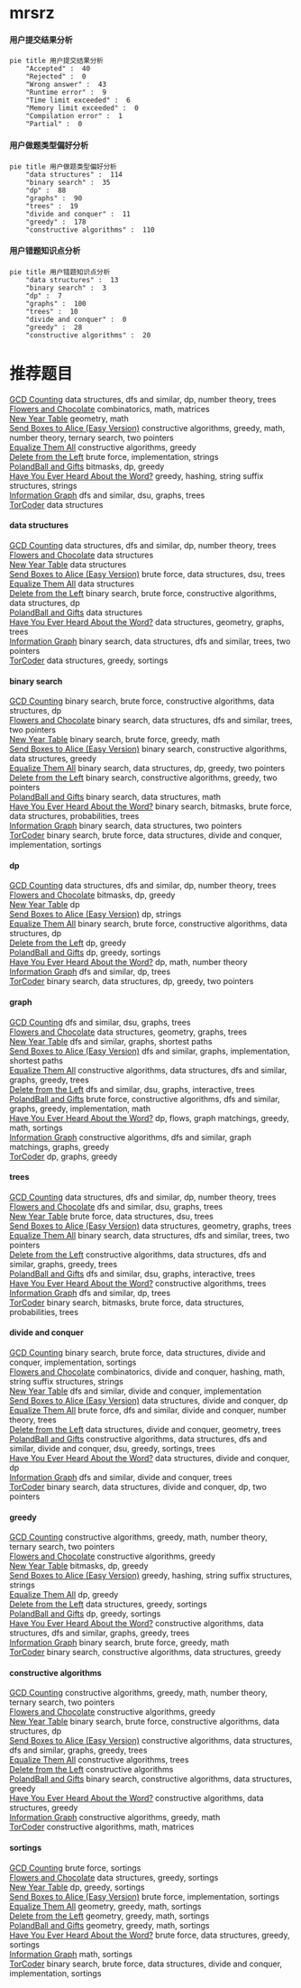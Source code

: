 # mrsrz
<!-- tabs:start -->
#### **用户提交结果分析**

```mermaid
pie title 用户提交结果分析
    "Accepted" :  40
    "Rejected" :  0
    "Wrong answer" :  43
    "Runtime error" :  9
    "Time limit exceeded" :  6
    "Memory limit exceeded" :  0
    "Compilation error" :  1
    "Partial" :  0
```
#### **用户做题类型偏好分析**

```mermaid
pie title 用户做题类型偏好分析
    "data structures" :  114
    "binary search" :  35
    "dp" :  88
    "graphs" :  90
    "trees" :  19
    "divide and conquer" :  11
    "greedy" :  178
    "constructive algorithms" :  110
```
#### **用户错题知识点分析**

```mermaid
pie title 用户错题知识点分析
    "data structures" :  13
    "binary search" :  3
    "dp" :  7
    "graphs" :  100
    "trees" :  10
    "divide and conquer" :  0
    "greedy" :  28
    "constructive algorithms" :  20
```
<!-- tabs:end -->
# 推荐题目
[GCD Counting](http://codeforces.com/problemset/problem/1101/D)		data structures,
                        dfs and similar,
                        dp,
                        number theory,
                        trees		  
[Flowers and Chocolate](http://codeforces.com/problemset/problem/865/G)		combinatorics,
                        math,
                        matrices		  
[New Year Table](http://codeforces.com/problemset/problem/140/A)		geometry,
                        math		  
[Send Boxes to Alice (Easy Version)](http://codeforces.com/problemset/problem/1254/B1)		constructive algorithms,
                        greedy,
                        math,
                        number theory,
                        ternary search,
                        two pointers		  
[Equalize Them All](http://codeforces.com/problemset/problem/1144/D)		constructive algorithms,
                        greedy		  
[Delete from the Left](http://codeforces.com/problemset/problem/1005/B)		brute force,
                        implementation,
                        strings		  
[PolandBall and Gifts](http://codeforces.com/problemset/problem/755/F)		bitmasks,
                        dp,
                        greedy		  
[Have You Ever Heard About the Word?](http://codeforces.com/problemset/problem/319/D)		greedy,
                        hashing,
                        string suffix structures,
                        strings		  
[Information Graph](http://codeforces.com/problemset/problem/466/E)		dfs and similar,
                        dsu,
                        graphs,
                        trees		  
[TorCoder](http://codeforces.com/problemset/problem/240/F)		data structures		  
<!-- tabs:start -->
#### **data structures**
[GCD Counting](http://codeforces.com/problemset/problem/1101/D)		data structures,
                        dfs and similar,
                        dp,
                        number theory,
                        trees		  
[Flowers and Chocolate](http://codeforces.com/problemset/problem/240/F)		data structures		  
[New Year Table](http://codeforces.com/problemset/problem/377/D)		data structures		  
[Send Boxes to Alice (Easy Version)](http://codeforces.com/problemset/problem/982/D)		brute force,
                        data structures,
                        dsu,
                        trees		  
[Equalize Them All](http://codeforces.com/problemset/problem/926/J)		data structures		  
[Delete from the Left](http://codeforces.com/problemset/problem/424/D)		binary search,
                        brute force,
                        constructive algorithms,
                        data structures,
                        dp		  
[PolandBall and Gifts](http://codeforces.com/problemset/problem/707/E)		data structures		  
[Have You Ever Heard About the Word?](http://codeforces.com/problemset/problem/1368/G)		data structures,
                        geometry,
                        graphs,
                        trees		  
[Information Graph](http://codeforces.com/problemset/problem/372/D)		binary search,
                        data structures,
                        dfs and similar,
                        trees,
                        two pointers		  
[TorCoder](http://codeforces.com/problemset/problem/1310/A)		data structures,
                        greedy,
                        sortings		  
#### **binary search**
[GCD Counting](http://codeforces.com/problemset/problem/424/D)		binary search,
                        brute force,
                        constructive algorithms,
                        data structures,
                        dp		  
[Flowers and Chocolate](http://codeforces.com/problemset/problem/372/D)		binary search,
                        data structures,
                        dfs and similar,
                        trees,
                        two pointers		  
[New Year Table](http://codeforces.com/problemset/problem/1166/D)		binary search,
                        brute force,
                        greedy,
                        math		  
[Send Boxes to Alice (Easy Version)](http://codeforces.com/problemset/problem/1370/E)		binary search,
                        constructive algorithms,
                        data structures,
                        greedy		  
[Equalize Them All](http://codeforces.com/problemset/problem/1492/C)		binary search,
                        data structures,
                        dp,
                        greedy,
                        two pointers		  
[Delete from the Left](http://codeforces.com/problemset/problem/1463/D)		binary search,
                        constructive algorithms,
                        greedy,
                        two pointers		  
[PolandBall and Gifts](http://codeforces.com/problemset/problem/1490/G)		binary search,
                        data structures,
                        math		  
[Have You Ever Heard About the Word?](http://codeforces.com/problemset/problem/1479/D)		binary search,
                        bitmasks,
                        brute force,
                        data structures,
                        probabilities,
                        trees		  
[Information Graph](http://codeforces.com/problemset/problem/1436/E)		binary search,
                        data structures,
                        two pointers		  
[TorCoder](http://codeforces.com/problemset/problem/1461/D)		binary search,
                        brute force,
                        data structures,
                        divide and conquer,
                        implementation,
                        sortings		  
#### **dp**
[GCD Counting](http://codeforces.com/problemset/problem/1101/D)		data structures,
                        dfs and similar,
                        dp,
                        number theory,
                        trees		  
[Flowers and Chocolate](http://codeforces.com/problemset/problem/755/F)		bitmasks,
                        dp,
                        greedy		  
[New Year Table](http://codeforces.com/problemset/problem/1250/D)		dp		  
[Send Boxes to Alice (Easy Version)](http://codeforces.com/problemset/problem/137/D)		dp,
                        strings		  
[Equalize Them All](http://codeforces.com/problemset/problem/424/D)		binary search,
                        brute force,
                        constructive algorithms,
                        data structures,
                        dp		  
[Delete from the Left](http://codeforces.com/problemset/problem/1455/F)		dp,
                        greedy		  
[PolandBall and Gifts](http://codeforces.com/problemset/problem/1398/D)		dp,
                        greedy,
                        sortings		  
[Have You Ever Heard About the Word?](http://codeforces.com/problemset/problem/1499/D)		dp,
                        math,
                        number theory		  
[Information Graph](http://codeforces.com/problemset/problem/1092/F)		dfs and similar,
                        dp,
                        trees		  
[TorCoder](http://codeforces.com/problemset/problem/1492/C)		binary search,
                        data structures,
                        dp,
                        greedy,
                        two pointers		  
#### **graph**
[GCD Counting](http://codeforces.com/problemset/problem/466/E)		dfs and similar,
                        dsu,
                        graphs,
                        trees		  
[Flowers and Chocolate](http://codeforces.com/problemset/problem/1368/G)		data structures,
                        geometry,
                        graphs,
                        trees		  
[New Year Table](http://codeforces.com/problemset/problem/585/B)		dfs and similar,
                        graphs,
                        shortest paths		  
[Send Boxes to Alice (Easy Version)](http://codeforces.com/problemset/problem/1105/D)		dfs and similar,
                        graphs,
                        implementation,
                        shortest paths		  
[Equalize Them All](http://codeforces.com/problemset/problem/1286/B)		constructive algorithms,
                        data structures,
                        dfs and similar,
                        graphs,
                        greedy,
                        trees		  
[Delete from the Left](http://codeforces.com/problemset/problem/755/C)		dfs and similar,
                        dsu,
                        graphs,
                        interactive,
                        trees		  
[PolandBall and Gifts](http://codeforces.com/problemset/problem/1487/C)		brute force,
                        constructive algorithms,
                        dfs and similar,
                        graphs,
                        greedy,
                        implementation,
                        math		  
[Have You Ever Heard About the Word?](http://codeforces.com/problemset/problem/1437/C)		dp,
                        flows,
                        graph matchings,
                        greedy,
                        math,
                        sortings		  
[Information Graph](http://codeforces.com/problemset/problem/1470/D)		constructive algorithms,
                        dfs and similar,
                        graph matchings,
                        graphs,
                        greedy		  
[TorCoder](http://codeforces.com/problemset/problem/1476/C)		dp,
                        graphs,
                        greedy		  
#### **trees**
[GCD Counting](http://codeforces.com/problemset/problem/1101/D)		data structures,
                        dfs and similar,
                        dp,
                        number theory,
                        trees		  
[Flowers and Chocolate](http://codeforces.com/problemset/problem/466/E)		dfs and similar,
                        dsu,
                        graphs,
                        trees		  
[New Year Table](http://codeforces.com/problemset/problem/982/D)		brute force,
                        data structures,
                        dsu,
                        trees		  
[Send Boxes to Alice (Easy Version)](http://codeforces.com/problemset/problem/1368/G)		data structures,
                        geometry,
                        graphs,
                        trees		  
[Equalize Them All](http://codeforces.com/problemset/problem/372/D)		binary search,
                        data structures,
                        dfs and similar,
                        trees,
                        two pointers		  
[Delete from the Left](http://codeforces.com/problemset/problem/1286/B)		constructive algorithms,
                        data structures,
                        dfs and similar,
                        graphs,
                        greedy,
                        trees		  
[PolandBall and Gifts](http://codeforces.com/problemset/problem/755/C)		dfs and similar,
                        dsu,
                        graphs,
                        interactive,
                        trees		  
[Have You Ever Heard About the Word?](http://codeforces.com/problemset/problem/1205/D)		constructive algorithms,
                        trees		  
[Information Graph](http://codeforces.com/problemset/problem/1092/F)		dfs and similar,
                        dp,
                        trees		  
[TorCoder](http://codeforces.com/problemset/problem/1479/D)		binary search,
                        bitmasks,
                        brute force,
                        data structures,
                        probabilities,
                        trees		  
#### **divide and conquer**
[GCD Counting](http://codeforces.com/problemset/problem/1461/D)		binary search,
                        brute force,
                        data structures,
                        divide and conquer,
                        implementation,
                        sortings		  
[Flowers and Chocolate](http://codeforces.com/problemset/problem/1466/G)		combinatorics,
                        divide and conquer,
                        hashing,
                        math,
                        string suffix structures,
                        strings		  
[New Year Table](http://codeforces.com/problemset/problem/1490/D)		dfs and similar,
                        divide and conquer,
                        implementation		  
[Send Boxes to Alice (Easy Version)](https://codeforces.com/contest/1483/problem/C)		data structures,
                        divide and conquer,
                        dp		  
[Equalize Them All](http://codeforces.com/problemset/problem/1491/E)		brute force,
                        dfs and similar,
                        divide and conquer,
                        number theory,
                        trees		  
[Delete from the Left](http://codeforces.com/problemset/problem/1303/G)		data structures,
                        divide and conquer,
                        geometry,
                        trees		  
[PolandBall and Gifts](http://codeforces.com/problemset/problem/1494/D)		constructive algorithms,
                        data structures,
                        dfs and similar,
                        divide and conquer,
                        dsu,
                        greedy,
                        sortings,
                        trees		  
[Have You Ever Heard About the Word?](http://codeforces.com/problemset/problem/1482/E)		data structures,
                        divide and conquer,
                        dp		  
[Information Graph](http://codeforces.com/problemset/problem/566/C)		dfs and similar,
                        divide and conquer,
                        trees		  
[TorCoder](http://codeforces.com/problemset/problem/1428/F)		binary search,
                        data structures,
                        divide and conquer,
                        dp,
                        two pointers		  
#### **greedy**
[GCD Counting](http://codeforces.com/problemset/problem/1254/B1)		constructive algorithms,
                        greedy,
                        math,
                        number theory,
                        ternary search,
                        two pointers		  
[Flowers and Chocolate](http://codeforces.com/problemset/problem/1144/D)		constructive algorithms,
                        greedy		  
[New Year Table](http://codeforces.com/problemset/problem/755/F)		bitmasks,
                        dp,
                        greedy		  
[Send Boxes to Alice (Easy Version)](http://codeforces.com/problemset/problem/319/D)		greedy,
                        hashing,
                        string suffix structures,
                        strings		  
[Equalize Them All](http://codeforces.com/problemset/problem/1455/F)		dp,
                        greedy		  
[Delete from the Left](http://codeforces.com/problemset/problem/1310/A)		data structures,
                        greedy,
                        sortings		  
[PolandBall and Gifts](http://codeforces.com/problemset/problem/1398/D)		dp,
                        greedy,
                        sortings		  
[Have You Ever Heard About the Word?](http://codeforces.com/problemset/problem/1286/B)		constructive algorithms,
                        data structures,
                        dfs and similar,
                        graphs,
                        greedy,
                        trees		  
[Information Graph](http://codeforces.com/problemset/problem/1166/D)		binary search,
                        brute force,
                        greedy,
                        math		  
[TorCoder](http://codeforces.com/problemset/problem/1370/E)		binary search,
                        constructive algorithms,
                        data structures,
                        greedy		  
#### **constructive algorithms**
[GCD Counting](http://codeforces.com/problemset/problem/1254/B1)		constructive algorithms,
                        greedy,
                        math,
                        number theory,
                        ternary search,
                        two pointers		  
[Flowers and Chocolate](http://codeforces.com/problemset/problem/1144/D)		constructive algorithms,
                        greedy		  
[New Year Table](http://codeforces.com/problemset/problem/424/D)		binary search,
                        brute force,
                        constructive algorithms,
                        data structures,
                        dp		  
[Send Boxes to Alice (Easy Version)](http://codeforces.com/problemset/problem/1286/B)		constructive algorithms,
                        data structures,
                        dfs and similar,
                        graphs,
                        greedy,
                        trees		  
[Equalize Them All](http://codeforces.com/problemset/problem/1205/D)		constructive algorithms,
                        trees		  
[Delete from the Left](https://codeforces.com/contest/1261/problem/A)		constructive algorithms		  
[PolandBall and Gifts](http://codeforces.com/problemset/problem/1370/E)		binary search,
                        constructive algorithms,
                        data structures,
                        greedy		  
[Have You Ever Heard About the Word?](http://codeforces.com/problemset/problem/1506/D)		constructive algorithms,
                        data structures,
                        greedy		  
[Information Graph](http://codeforces.com/problemset/problem/1416/B)		constructive algorithms,
                        greedy,
                        math		  
[TorCoder](http://codeforces.com/problemset/problem/472/F)		constructive algorithms,
                        math,
                        matrices		  
#### **sortings**
[GCD Counting](http://codeforces.com/problemset/problem/1269/B)		brute force,
                        sortings		  
[Flowers and Chocolate](http://codeforces.com/problemset/problem/1310/A)		data structures,
                        greedy,
                        sortings		  
[New Year Table](http://codeforces.com/problemset/problem/1398/D)		dp,
                        greedy,
                        sortings		  
[Send Boxes to Alice (Easy Version)](http://codeforces.com/problemset/problem/653/A)		brute force,
                        implementation,
                        sortings		  
[Equalize Them All](http://codeforces.com/problemset/problem/1495/A)		geometry,
                        greedy,
                        math,
                        sortings		  
[Delete from the Left](https://codeforces.com/contest/1496/problem/C)		geometry,
                        greedy,
                        math,
                        sortings		  
[PolandBall and Gifts](http://codeforces.com/problemset/problem/1495/A)		geometry,
                        greedy,
                        math,
                        sortings		  
[Have You Ever Heard About the Word?](http://codeforces.com/problemset/problem/1497/A)		brute force,
                        data structures,
                        greedy,
                        sortings		  
[Information Graph](http://codeforces.com/problemset/problem/1427/A)		math,
                        sortings		  
[TorCoder](http://codeforces.com/problemset/problem/1461/D)		binary search,
                        brute force,
                        data structures,
                        divide and conquer,
                        implementation,
                        sortings		  
<!-- tabs:end -->
